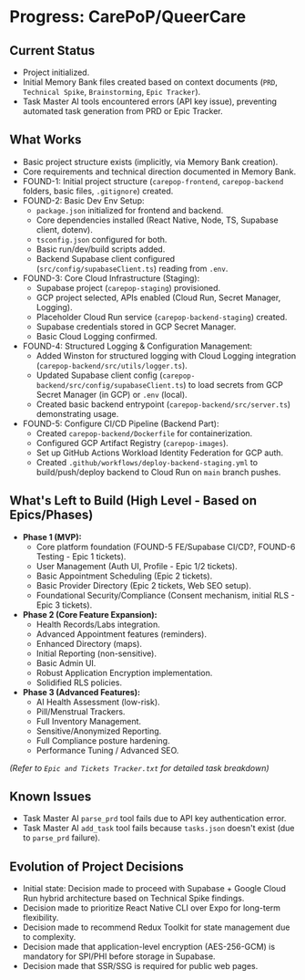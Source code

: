 # Progress: CarePoP/QueerCare

## Current Status

*   Project initialized.
*   Initial Memory Bank files created based on context documents (`PRD`, `Technical Spike`, `Brainstorming`, `Epic Tracker`).
*   Task Master AI tools encountered errors (API key issue), preventing automated task generation from PRD or Epic Tracker.

## What Works

*   Basic project structure exists (implicitly, via Memory Bank creation).
*   Core requirements and technical direction documented in Memory Bank.
*   FOUND-1: Initial project structure (`carepop-frontend`, `carepop-backend` folders, basic files, `.gitignore`) created.
*   FOUND-2: Basic Dev Env Setup:
    *   `package.json` initialized for frontend and backend.
    *   Core dependencies installed (React Native, Node, TS, Supabase client, dotenv).
    *   `tsconfig.json` configured for both.
    *   Basic run/dev/build scripts added.
    *   Backend Supabase client configured (`src/config/supabaseClient.ts`) reading from `.env`.
*   FOUND-3: Core Cloud Infrastructure (Staging):
    *   Supabase project (`carepop-staging`) provisioned.
    *   GCP project selected, APIs enabled (Cloud Run, Secret Manager, Logging).
    *   Placeholder Cloud Run service (`carepop-backend-staging`) created.
    *   Supabase credentials stored in GCP Secret Manager.
    *   Basic Cloud Logging confirmed.
*   FOUND-4: Structured Logging & Configuration Management:
    *   Added Winston for structured logging with Cloud Logging integration (`carepop-backend/src/utils/logger.ts`).
    *   Updated Supabase client config (`carepop-backend/src/config/supabaseClient.ts`) to load secrets from GCP Secret Manager (in GCP) or `.env` (local).
    *   Created basic backend entrypoint (`carepop-backend/src/server.ts`) demonstrating usage.
*   FOUND-5: Configure CI/CD Pipeline (Backend Part):
    *   Created `carepop-backend/Dockerfile` for containerization.
    *   Configured GCP Artifact Registry (`carepop-images`).
    *   Set up GitHub Actions Workload Identity Federation for GCP auth.
    *   Created `.github/workflows/deploy-backend-staging.yml` to build/push/deploy backend to Cloud Run on `main` branch pushes.

## What's Left to Build (High Level - Based on Epics/Phases)

*   **Phase 1 (MVP):**
    *   Core platform foundation (FOUND-5 FE/Supabase CI/CD?, FOUND-6 Testing - Epic 1 tickets).
    *   User Management (Auth UI, Profile - Epic 1/2 tickets).
    *   Basic Appointment Scheduling (Epic 2 tickets).
    *   Basic Provider Directory (Epic 2 tickets, Web SEO setup).
    *   Foundational Security/Compliance (Consent mechanism, initial RLS - Epic 3 tickets).
*   **Phase 2 (Core Feature Expansion):**
    *   Health Records/Labs integration.
    *   Advanced Appointment features (reminders).
    *   Enhanced Directory (maps).
    *   Initial Reporting (non-sensitive).
    *   Basic Admin UI.
    *   Robust Application Encryption implementation.
    *   Solidified RLS policies.
*   **Phase 3 (Advanced Features):**
    *   AI Health Assessment (low-risk).
    *   Pill/Menstrual Trackers.
    *   Full Inventory Management.
    *   Sensitive/Anonymized Reporting.
    *   Full Compliance posture hardening.
    *   Performance Tuning / Advanced SEO.

*(Refer to `Epic and Tickets Tracker.txt` for detailed task breakdown)*

## Known Issues

*   Task Master AI `parse_prd` tool fails due to API key authentication error.
*   Task Master AI `add_task` tool fails because `tasks.json` doesn't exist (due to `parse_prd` failure).

## Evolution of Project Decisions

*   Initial state: Decision made to proceed with Supabase + Google Cloud Run hybrid architecture based on Technical Spike findings.
*   Decision made to prioritize React Native CLI over Expo for long-term flexibility.
*   Decision made to recommend Redux Toolkit for state management due to complexity.
*   Decision made that application-level encryption (AES-256-GCM) is mandatory for SPI/PHI before storage in Supabase.
*   Decision made that SSR/SSG is required for public web pages. 